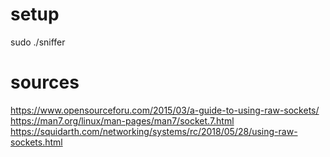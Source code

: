 # setup

sudo ./sniffer

# sources

https://www.opensourceforu.com/2015/03/a-guide-to-using-raw-sockets/  
https://man7.org/linux/man-pages/man7/socket.7.html  
https://squidarth.com/networking/systems/rc/2018/05/28/using-raw-sockets.html  

